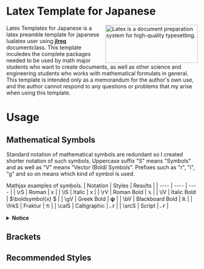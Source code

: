 # Latex Template for Japanese

<img src="https://upload.wikimedia.org/wikipedia/commons/9/92/LaTeX_logo.svg" align="right" alt="Latex is a document preparation system for high-quality typesetting." width="243" height="100">

Latex Templatex for Japanese is a latex preamble template for japanese lualatex user using **[jlreq]** documentclass. This template inculedes the complete packages needed to be used by math major students who want to create documents, as well as other science and engineering students who works with mathematical formulats in general. This template is intended only as a memorandum for the author's own use, and the author cannot respond to any questions or problems that my arise when using this template.

[jlreq]: https://github.com/abenori/jlreq

# Usage

## Mathematical Symbols

Standard notation of mathematical symbols are redundant so I created shorter notation of such symbols. Uppercase suffix "S" means "Symbols" and as well as "V" means "Vector (Bold) Symbols". Prefixes such as "r", "i", "g" and so on means which kind of symbol is used.

Mathjax examples of symbols.
| Notation  | Styles           | Results               |
| ----      | ----             | ----                  |
| \rS       | Roman            | $\mathrm{x}$          |
| \iS       | Italic           | $\mathrm{x}$          |
| \rV       | Roman Bold       | $\mathbb{x}$          |
| \iV       | Italic Bold      | $\boldsymbol{x} $     |
| \gV       | Greek Bold       | $\boldsymbol{\psi}$   |
| \bV       | Blackboard Bold  | $\mathbb{R}$          |
| \frkS     | Fraktur          | $\mathfrak{N}$        |
| \calS     | Calligraphic     | $\mathcal{N}$         |
| \srcS     | Script           | $\mathscr{N}$         |


<details><summary><b>Notice</b></summary>

As an alternative notation, there is a notation \oV for readability. This is provided to assign a bold symbols to a requirement that does not fit any of the above, so that the purpose of the symbol can be clearly seen by looking at the notation.

</details>

## Brackets

## Recommended Styles
